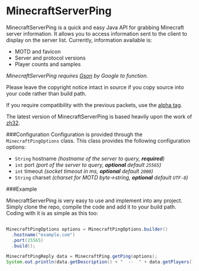 MinecraftServerPing
===================

MinecraftServerPing is a quick and easy Java API for grabbing Minecraft server information. It allows you to access information sent to the client to display on the server list. Currently, information available is:

 * MOTD and favicon
 * Server and protocol versions
 * Player counts and samples

*MinecraftServerPing requires [Gson](https://code.google.com/p/google-gson/) by Google to function.*

Please leave the copyright notice intact in source if you copy source into your code rather than build path.

If you require compatibility with the previous packets, use the [alpha tag](https://github.com/jamietech/MinecraftServerPing/releases/tag/alpha).

The latest version of MinecraftServerPing is based heavily upon the work of [zh32](https://gist.github.com/zh32/7190955).

###Configuration
Configuration is provided through the `MinecraftPingOptions` class. This class provides the following configuration options:

 * `String` hostname *(hostname of the server to query, **required**)*
 * `int` port *(port of the server to query, **optional** default `25565`)*
 * `int` timeout *(socket timeout in ms, **optional** default `2000`)*
 * `String` charset *(charset for MOTD byte->string, **optional** default `UTF-8`)*

###Example

MinecraftServerPing is very easy to use and implement into any project. Simply clone the repo, compile the code and add it to your build path. Coding with it is as simple as this too:

```java

MinecraftPingOptions options = MinecraftPingOptions.builder()
  .hostname("example.com")
  .port(25565)
  .build();

MinecraftPingReply data = MinecraftPing.getPing(options);      
System.out.println(data.getDescription() + "  --  " + data.getPlayers().getOnline() + "/" + data.getPlayers().getMax());

```
